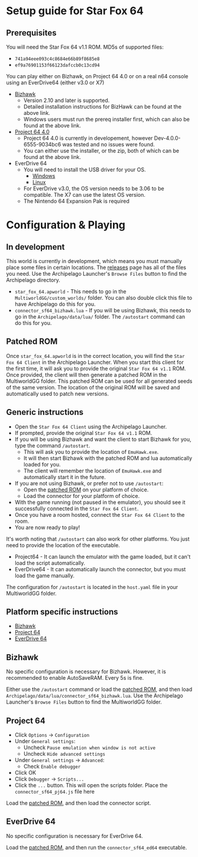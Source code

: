 # Setup guide for Star Fox 64

## Prerequisites

You will need the Star Fox 64 v1.1 ROM. MD5s of supported files:
* `741a94eee093c4c8684e66b89f8685e8`
* `ef9a76901153f66123dafccb0c13cd94`

You can play either on Bizhawk, on Project 64 4.0 or on a real n64 console using an EverDrive64 (either v3.0 or X7)
* [Bizhawk](https://tasvideos.org/BizHawk/ReleaseHistory)
  * Version 2.10 and later is supported.
  * Detailed installation instructions for BizHawk can be found at the above link.
  * Windows users must run the prereq installer first, which can also be found at the above link.
* [Project 64 4.0](https://www.pj64-emu.com/nightly-builds)
  * Project 64 4.0 is currently in developement, however Dev-4.0.0-6555-9034bc6 was tested and no issues were found.
  * You can either use the installer, or the zip, both of which can be found at the above link.
* EverDrive 64
  * You will need to install the USB driver for your OS.
    * [Windows](https://ftdichip.com/wp-content/uploads/2021/08/CDM212364_Setup.zip)
    * [Linux](https://ftdichip.com/wp-content/uploads/2022/07/libftd2xx-x86_64-1.4.27.tgz)
  * For EverDrive v3.0, the OS version needs to be 3.06 to be compatible. The X7 can use the latest OS version.
  * The Nintendo 64 Expansion Pak is required

# Configuration & Playing

## In development

This world is currently in development, which means you must manually place some files in certain locations. The [releases](https://github.com/Auztin/AP-Star-Fox-64/releases/latest) page has all of the files you need. Use the Archipelago Launcher's `Browse Files` button to find the Archipelago directory.
* `star_fox_64.apworld` - This needs to go in the `MultiworldGG/custom_worlds/` folder. You can also double click this file to have Archipelago do this for you.
* `connector_sf64_bizhawk.lua` - If you will be using Bizhawk, this needs to go in the `Archipelago/data/lua/` folder. The `/autostart` command can do this for you.

## Patched ROM

Once `star_fox_64.apworld` is in the correct location, you will find the `Star Fox 64 Client` in the Archipelago Launcher. When you start this client for the first time, it will ask you to provide the original `Star Fox 64 v1.1` ROM. Once provided, the client will then generate a patched ROM in the MultiworldGG folder. This patched ROM can be used for all generated seeds of the same version. The location of the original ROM will be saved and automatically used to patch new versions.

## Generic instructions

* Open the `Star Fox 64 Client` using the Archipelago Launcher.
* If prompted, provide the original `Star Fox 64 v1.1` ROM.
* If you will be using Bizhawk and want the client to start Bizhawk for you, type the command `/autostart`.
  * This will ask you to provide the location of `EmuHawk.exe`.
  * It will then start Bizhawk with the patched ROM and lua automatically loaded for you.
  * The client will remember the location of `EmuHawk.exe` and automatically start it in the future.
* If you are not using Bizhawk, or prefer not to use `/autostart`:
  * Open the [patched ROM](#patched-rom) on your platform of choice.
  * Load the connector for your platform of choice.
* With the game running (not paused in the emulator), you should see it successfully connected in the `Star Fox 64 Client`.
* Once you have a room hosted, connect the `Star Fox 64 Client` to the room.
* You are now ready to play!

It's worth noting that `/autostart` can also work for other platforms. You just need to provide the location of the executable.
* Project64 - It can launch the emulator with the game loaded, but it can't load the script automatically.
* EverDrive64 - It can automatically launch the connector, but you must load the game manually.

The configuration for `/autostart` is located in the `host.yaml` file in your MultiworldGG folder.

## Platform specific instructions

* [Bizhawk](#bizhawk)
* [Project 64](#project-64)
* [EverDrive 64](#everdrive-64)

## Bizhawk

No specific configuration is necessary for Bizhawk. However, it is recommended to enable AutoSaveRAM. Every 5s is fine.

Either use the `/autostart` command or load the [patched ROM](#patched-rom), and then load `Archipelago/data/lua/connector_sf64_bizhawk.lua`. Use the Archipelago Launcher's `Browse Files` button to find the MultiworldGG folder.

## Project 64

* Click `Options` -> `Configuration`
* Under `General settings`:
  * Uncheck `Pause emulation when window is not active`
  * Uncheck `Hide advanced settings`
* Under `General settings` -> `Advanced`:
  * Check `Enable debugger`
* Click OK
* Click `Debugger` -> `Scripts...`
* Click the `...` button. This will open the scripts folder. Place the `connector_sf64_pj64.js` file here

Load the [patched ROM](#patched-rom), and then load the connector script.

## EverDrive 64

No specific configuration is necessary for EverDrive 64.

Load the [patched ROM](#patched-rom), and then run the `connector_sf64_ed64` executable.

